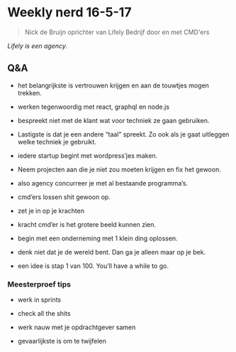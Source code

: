 # Weekly nerd 16-5-17

> Nick de Bruijn oprichter van Lifely
> Bedrijf door en met CMD'ers

_Lifely is een agency._



## Q&A

* het belangrijkste is vertrouwen krijgen en aan de touwtjes mogen trekken.

* werken tegenwoordig met react, graphql en node.js

* bespreekt niet met de klant wat voor techniek ze gaan gebruiken.

* Lastigste is dat je een andere “taal” spreekt. Zo ook als je gaat uitleggen welke techniek je gebruikt.

* iedere startup begint met wordpress’jes maken.

* Neem projecten aan die je niet zou moeten krijgen en fix het gewoon.

* also agency concurreer je met al bestaande programma’s.

* cmd’ers lossen shit gewoon op.

* zet je in op je krachten

* kracht cmd’er is het grotere beeld kunnen zien.

* begin met een onderneming met 1 klein ding oplossen.

* denk niet dat je de wereld bent. Dan ga je alleen maar op je bek.

* een idee is stap 1 van 100. You’ll have a while to go.



### Meesterproef tips

* werk in sprints

* check all the shits

* werk nauw met je opdrachtgever samen

* gevaarlijkste is om te twijfelen
